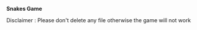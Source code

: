 <p><b>Snakes Game</b></p>
<p>Disclaimer : Please don't delete any file otherwise the game will not work</p>
